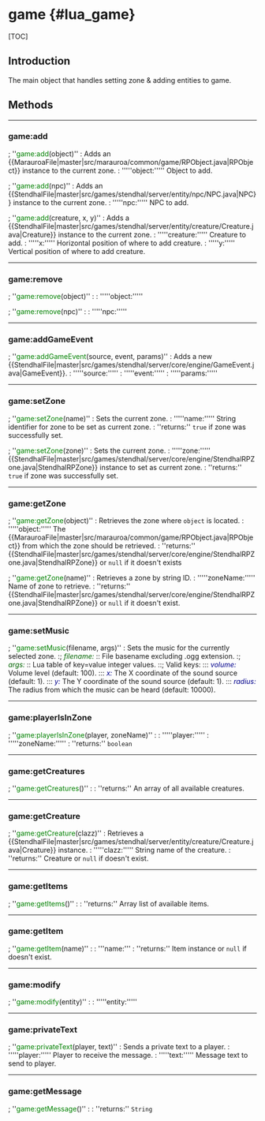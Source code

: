
game {#lua_game}
====

[TOC]

## Introduction

The main object that handles setting zone & adding entities to game.

## Methods

---
### game:add
; ''<span style="color:green">game:add</span>(object)''
: Adds an {{MarauroaFile|master|src/marauroa/common/game/RPObject.java|RPObject}} instance to the current zone.
: '''''object:''''' Object to add.

; ''<span style="color:green">game:add</span>(npc)''
: Adds an {{StendhalFile|master|src/games/stendhal/server/entity/npc/NPC.java|NPC}} instance to the current zone.
: '''''npc:''''' NPC to add.

; ''<span style="color:green">game:add</span>(creature, x, y)''
: Adds a {{StendhalFile|master|src/games/stendhal/server/entity/creature/Creature.java|Creature}} instance to the current zone.
: '''''creature:''''' Creature to add.
: '''''x:''''' Horizontal position of where to add creature.
: '''''y:''''' Vertical position of where to add creature.

---
### game:remove
; ''<span style="color:green">game:remove</span>(object)''
:
: '''''object:'''''

; ''<span style="color:green">game:remove</span>(npc)''
:
: '''''npc:'''''

---
### game:addGameEvent
; ''<span style="color:green">game:addGameEvent</span>(source, event, params)''
: Adds a new {{StendhalFile|master|src/games/stendhal/server/core/engine/GameEvent.java|GameEvent}}.
: '''''source:'''''
: '''''event:'''''
: '''''params:'''''

---
### game:setZone
; ''<span style="color:green">game:setZone</span>(name)''
: Sets the current zone.
: '''''name:''''' String identifier for zone to be set as current zone.
: ''returns:'' <code>true</code> if zone was successfully set.

; ''<span style="color:green">game:setZone</span>(zone)''
: Sets the current zone.
: '''''zone:''''' {{StendhalFile|master|src/games/stendhal/server/core/engine/StendhalRPZone.java|StendhalRPZone}} instance to set as current zone.
: ''returns:'' <code>true</code> if zone was successfully set.

---
### game:getZone
; ''<span style="color:green">game:getZone</span>(object)''
: Retrieves the zone where <code>object</code> is located.
: '''''object:''''' The {{MarauroaFile|master|src/marauroa/common/game/RPObject.java|RPObject}} from which the zone should be retrieved.
: ''returns:'' {{StendhalFile|master|src/games/stendhal/server/core/engine/StendhalRPZone.java|StendhalRPZone}} or <code>null</code> if it doesn't exists

; ''<span style="color:green">game:getZone</span>(name)''
: Retrieves a zone by string ID.
: '''''zoneName:''''' Name of zone to retrieve.
: ''returns:'' {{StendhalFile|master|src/games/stendhal/server/core/engine/StendhalRPZone.java|StendhalRPZone}} or <code>null</code> if it doesn't exist.

---
### game:setMusic
; ''<span style="color:green">game:setMusic</span>(filename, args)''
: Sets the music for the currently selected zone.
:; <span style="color:darkgreen; font-style:italic;">filename:</span>
:: File basename excluding .ogg extension.
:; <span style="color:darkgreen; font-style:italic;">args:</span>
:: Lua table of key=value integer values.
::; Valid keys&#58;
::: <span style="color:darkblue; font-style:italic;">volume:</span> Volume level (default: 100).
::: <span style="color:darkblue; font-style:italic;">x:</span> The X coordinate of the sound source (default: 1).
::: <span style="color:darkblue; font-style:italic;">y:</span> The Y coordinate of the sound source (default: 1).
::: <span style="color:darkblue; font-style:italic;">radius:</span> The radius from which the music can be heard (default: 10000).

---
### game:playerIsInZone
; ''<span style="color:green">game:playerIsInZone</span>(player, zoneName)''
:
: '''''player:'''''
: '''''zoneName:'''''
: ''returns:'' <code>boolean</code>

---
### game:getCreatures
; ''<span style="color:green">game:getCreatures</span>()''
:
: ''returns:'' An array of all available creatures.

---
### game:getCreature
; ''<span style="color:green">game:getCreature</span>(clazz)''
: Retrieves a {{StendhalFile|master|src/games/stendhal/server/entity/creature/Creature.java|Creature}} instance.
: '''''clazz:''''' String name of the creature.
: ''returns:'' Creature or <code>null</code> if doesn't exist.

---
### game:getItems
; ''<span style="color:green">game:getItems</span>()''
:
: ''returns:'' Array list of available items.

---
### game:getItem
; ''<span style="color:green">game:getItem</span>(name)''
:
: '''name:'''
: ''returns:'' Item instance or <code>null</code> if doesn't exist.

---
### game:modify
; ''<span style="color:green">game:modify</span>(entity)''
:
: '''''entity:'''''

---
### game:privateText
; ''<span style="color:green">game:privateText</span>(player, text)''
: Sends a private text to a player.
: '''''player:''''' Player to receive the message.
: '''''text:''''' Message text to send to player.

---
### game:getMessage
; ''<span style="color:green">game:getMessage</span>()''
:
: ''returns:'' <code>String</code>
